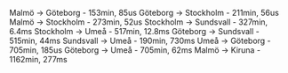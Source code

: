Malmö -> Göteborg - 153min, 85us
Göteborg -> Stockholm - 211min, 56us
Malmö -> Stockholm - 273min, 52us
Stockholm -> Sundsvall - 327min, 6.4ms
Stockholm -> Umeå - 517min, 12.8ms
Göteborg -> Sundsvall - 515min, 44ms
Sundsvall -> Umeå - 190min, 730ms
Umeå -> Göteborg - 705min, 185us
Göteborg -> Umeå - 705min, 62ms
Malmö -> Kiruna - 1162min, 277ms